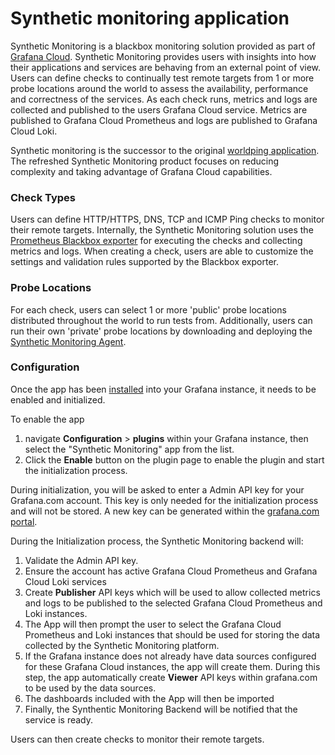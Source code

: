 Synthetic monitoring application
================================

Synthetic Monitoring is a blackbox monitoring solution provided as part of [Grafana Cloud](https://grafana.com/products/cloud/).
Synthetic Monitoring provides users with insights into how their applications and services are behaving from an external point of view.
Users can define checks to continually test remote targets from 1 or more probe locations around the world to assess the availability, performance and correctness of the services.  As each check runs, metrics and logs are collected and published to the users Grafana Cloud service.  Metrics are published to Grafana Cloud Prometheus and logs are published to Grafana Cloud Loki.

Synthetic monitoring is the successor to the original [worldping application](https://grafana.net/plugins/raintank-worldping-app).
The refreshed Synthetic Monitoring product focuses on reducing complexity and taking advantage of Grafana Cloud capabilities.

### Check Types
Users can define HTTP/HTTPS, DNS, TCP and ICMP Ping checks to monitor their remote targets. Internally, the Synthetic Monitoring solution uses the [Prometheus Blackbox exporter](https://github.com/prometheus/blackbox_exporter) for executing the checks and collecting metrics and logs.  When creating a check, users are able to customize the settings and validation rules supported by the Blackbox exporter.

### Probe Locations
For each check, users can select 1 or more 'public' probe locations distributed throughout the world to run tests from.  Additionally, users can run their own 'private' probe locations by downloading and deploying the [Synthetic Monitoring Agent](https://github.com/grafana/synthetic-monitoring-agent).

### Configuration

Once the app has been [installed](https://grafana.com/grafana/plugins/grafana-synthetic-monitoring-app/installation) into your Grafana instance, it needs to be enabled and initialized.

To enable the app
1. navigate __Configuration__ > __plugins__ within your Grafana instance, then select the "Synthetic Monitoring" app from the list.
2. Click the __Enable__ button on the plugin page to enable the plugin and start the initialization process.

During initialization, you will be asked to enter a Admin API key for your Grafana.com account.  This key is only needed for the initialization process and will not be stored.  A new key can be generated within the [grafana.com portal](http://grafana.com/profile/api-keys).

During the Initialization process, the Synthetic Monitoring backend will:
1. Validate the Admin API key.
2. Ensure the account has active Grafana Cloud Prometheus and Grafana Cloud Loki services
3. Create __Publisher__ API keys which will be used to allow collected metrics and logs to be published to the selected Grafana Cloud Prometheus and Loki instances.
4. The App will then prompt the user to select the Grafana Cloud Prometheus and Loki instances that should be used for storing the data collected by the Synthetic Monitoring platform.
5. If the Grafana instance does not already have data sources configured for these Grafana Cloud instances, the app will create them.  During this step, the app automatically create __Viewer__ API keys within grafana.com to be used by the data sources.
6. The dashboards included with the App will then be imported
7. Finally, the Synthentic Monitoring Backend will be notified that the service is ready.

Users can then create checks to monitor their remote targets.

